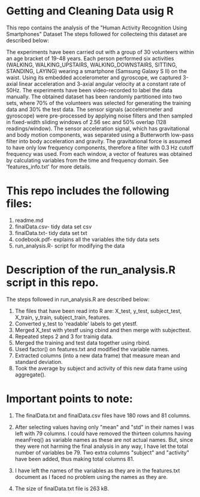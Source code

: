Getting and Cleaning Data usig R
=============================================================================================
This repo contains the analysis of the "Human Activity Recognition Using Smartphones" Dataset
The steps followed for collecteing this dataset are described below:

The experiments have been carried out with a group of 30 volunteers within an age bracket of 19-48 years. Each person performed six activities (WALKING, WALKING_UPSTAIRS, WALKING_DOWNSTAIRS, SITTING, STANDING, LAYING) wearing a smartphone (Samsung Galaxy S II) on the waist. Using its embedded accelerometer and gyroscope, we captured 3-axial linear acceleration and 3-axial angular velocity at a constant rate of 50Hz. The experiments have been video-recorded to label the data manually. The obtained dataset has been randomly partitioned into two sets, where 70% of the volunteers was selected for generating the training data and 30% the test data. The sensor signals (accelerometer and gyroscope) were pre-processed by applying noise filters and then sampled in fixed-width sliding windows of 2.56 sec and 50% overlap (128 readings/window). The sensor acceleration signal, which has gravitational and body motion components, was separated using a Butterworth low-pass filter into body acceleration and gravity. The gravitational force is assumed to have only low frequency components, therefore a filter with 0.3 Hz cutoff frequency was used. From each window, a vector of features was obtained by calculating variables from the time and frequency domain. See 'features_info.txt' for more details. 

This repo includes the following files:
=========================================

1. readme.md
2. finalData.csv- tidy data set csv
3. finalData.txt- tidy data set txt
4. codebook.pdf- explains all the variables ithe tidy data sets 
5. run_analysis.R- script for modifying the data

Description of the run_analysis.R script in this repo.
======================================================
The steps followed in run_analysis.R are described below:

1. The files that have been read into R are: X_test, y_test, subject_test, X_train, y_train, subject_train, features.
2. Converted y_test to 'readable' labels to get ytestf.
3. Merged X_test with ytestf using cbind and then merge with subjecttest.
4. Repeated steps 2 and 3 for trainig data.
5. Merged the training and test data together using rbind.
6. Used factor() on features.txt and modified the variable names.
7. Extracted columns (into a new data frame) that measure mean and standard deviation.
8. Took the average by subject and activity of this new data frame using aggregate().

Important points to note:
=========================

1. The finalData.txt and finalData.csv files have 180 rows and 81 columns.

2. After selecting values having only "mean" and "std" in their names I was left with 79 columns. I could have removed the thirteen columns having meanFreq() as variable names as these are not actual names. But, since they were not harming the final analysis in any way, I have let the total number of variables be 79. Two extra columns "subject" and "activity" have been added, thus making total columns 81.

3. I have left the names of the variables as they are in the features.txt document as I faced no problem using the names as they are.

4. The size of finalData.txt file is 263 kB.


